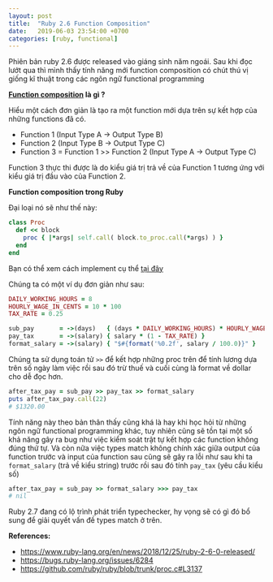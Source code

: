 ```yaml
---
layout: post
title:  "Ruby 2.6 Function Composition"
date:   2019-06-03 23:54:00 +0700
categories: [ruby, functional]
---
```


Phiên bản ruby 2.6 được released vào giáng sinh năm ngoái. Sau khi đọc lướt qua thì mình thấy tính năng mới function composition có chút thú vị giống kĩ thuật trong các ngôn ngữ functional programming

**[Function composition](https://en.wikipedia.org/wiki/Function_composition) là gì ?**

Hiểu một cách đơn giản là tạo ra một function mới dựa trên sự kết hợp của những functions đã có.

- Function 1                                                 (Input Type A -> Output Type B)
- Function 2                                                 (Input Type B -> Output Type C)
- Function 3 = Function 1 >> Function 2 (Input Type A -> Output Type C)

Function 3 thực thi được là do kiểu giá trị trả về của Function 1 tương ứng với kiểu giá trị đầu vào của Function 2.

**Function composition trong Ruby**

Đại loại nó sẽ như thế này:

```ruby
class Proc
  def << block
    proc { |*args| self.call( block.to_proc.call(*args) ) }
  end
end
```

Bạn có thể xem cách implement cụ thể [tại đây](https://github.com/ruby/ruby/blob/trunk/proc.c#L3137)

Chúng ta có một ví dụ đơn giản như sau:

```ruby
DAILY_WORKING_HOURS = 8
HOURLY_WAGE_IN_CENTS = 10 * 100
TAX_RATE = 0.25

sub_pay       = ->(days)   { (days * DAILY_WORKING_HOURS) * HOURLY_WAGE_IN_CENTS }
pay_tax       = ->(salary) { salary * (1 - TAX_RATE) }
format_salary = ->(salary) { "$#{format('%0.2f', salary / 100.0)}" }
```

Chúng ta sử dụng toán tử `>>` để kết hợp những proc trên để tính lương dựa trên số ngày làm việc rồi sau đó trừ thuế và cuối cùng là format về dollar cho dễ đọc hơn.

```ruby
after_tax_pay = sub_pay >> pay_tax >> format_salary
puts after_tax_pay.call(22)
# $1320.00
```

Tính năng này theo bản thân thấy cũng khá là hay khi học hỏi từ những ngôn ngữ functional programming khác, tuy nhiên cũng sẽ tồn tại một số khả năng gây ra bug như việc kiểm soát trật tự kết hợp các function không đúng thứ tự. Và còn nữa việc types match không chính xác giữa output của function trước và input của function sau cũng sẽ gây ra lỗi như sau khi ta `format_salary` (trả về kiểu string) trước rồi sau đó tính `pay_tax` (yêu cầu kiểu số)

```ruby
after_tax_pay = sub_pay >> format_salary >>> pay_tax
# nil
```

Ruby 2.7 đang có lộ trình phát triển typechecker, hy vọng sẽ có gì đó bổ sung để giải quyết vấn đề types match ở trên.

**References:**

- https://www.ruby-lang.org/en/news/2018/12/25/ruby-2-6-0-released/
- https://bugs.ruby-lang.org/issues/6284
- https://github.com/ruby/ruby/blob/trunk/proc.c#L3137
